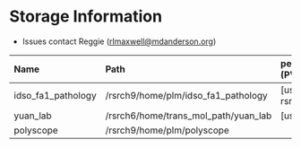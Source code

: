 # Storage Information

- Issues contact Reggie (rlmaxwell@mdanderson.org)

| Name                | Path                                  |   persistentVolumeClaim (PVC)  | Capacity     | Available  |
| :-------------------| :------------------------------------ | :----------------------------- | :----------- | :----------|
| idso_fa1_pathology  | /rsrch9/home/plm/idso_fa1_pathology   | [username]-gpu-rsrch9-home-plm | 280 TB       | 97 TB      |
| yuan_lab            | /rsrch6/home/trans_mol_path/yuan_lab  | [username]-gpu-lab             | 203 TB       | 41 TB      |
| polyscope           | /rsrch9/home/plm/polyscope            |                                |  16 TB       | 12.6 TB    |
